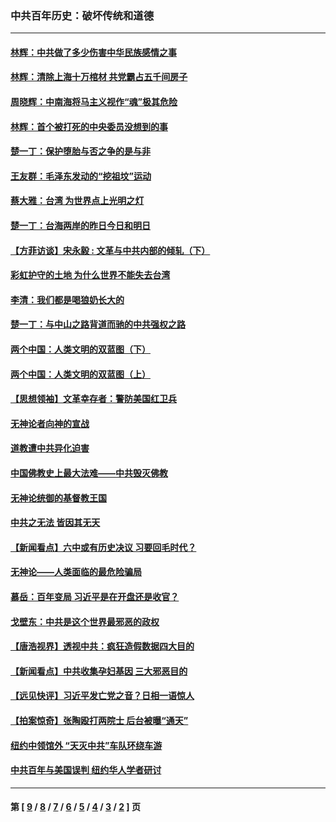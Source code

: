 ### 中共百年历史：破坏传统和道德
---
#### [林辉：中共做了多少伤害中华民族感情之事](../../pages/nf1176114/n14070968.md?10070430) 
#### [林辉：清除上海十万棺材 共党霸占五千间房子](../../pages/nf1176114/n14033735.md?10070430) 
#### [周晓辉：中南海将马主义视作“魂”极其危险](../../pages/nf1176114/n14026892.md?10070430) 
#### [林辉：首个被打死的中央委员没想到的事](../../pages/nf1176114/n13987400.md?10070430) 
#### [楚一丁：保护堕胎与否之争的是与非](../../pages/nf1176114/n13815642.md?10070430) 
#### [王友群：毛泽东发动的“挖祖坟”运动](../../pages/nf1176114/n13723639.md?10070430) 
#### [蔡大雅：台湾 为世界点上光明之灯](../../pages/nf1176114/n13531530.md?10070430) 
#### [楚一丁：台海两岸的昨日今日和明日](../../pages/nf1176114/n13531468.md?10070430) 
#### [【方菲访谈】宋永毅 : 文革与中共内部的倾轧（下）](../../pages/nf1176114/n13486836.md?10070430) 
#### [彩虹护守的土地 为什么世界不能失去台湾](../../pages/nf1176114/n13476849.md?10070430) 
#### [李清：我们都是喝狼奶长大的](../../pages/nf1176114/n13471478.md?10070430) 
#### [楚一丁：与中山之路背道而驰的中共强权之路](../../pages/nf1176114/n13437270.md?10070430) 
#### [两个中国：人类文明的双蓝图（下）](../../pages/nf1176114/n13423132.md?10070430) 
#### [两个中国：人类文明的双蓝图（上）](../../pages/nf1176114/n13422687.md?10070430) 
#### [【思想领袖】文革幸存者：警防美国红卫兵](../../pages/nf1176114/n13339289.md?10070430) 
#### [无神论者向神的宣战](../../pages/nf1176114/n13281535.md?10070430) 
#### [道教遭中共异化迫害](../../pages/nf1176114/n13281463.md?10070430) 
#### [中国佛教史上最大法难——中共毁灭佛教](../../pages/nf1176114/n13281397.md?10070430) 
#### [无神论统御的基督教王国](../../pages/nf1176114/n13281280.md?10070430) 
#### [中共之无法 皆因其无天](../../pages/nf1176114/n13281088.md?10070430) 
#### [【新闻看点】六中或有历史决议 习要回毛时代？](../../pages/nf1176114/n13222895.md?10070430) 
#### [无神论——人类面临的最危险骗局](../../pages/nf1176114/n13196137.md?10070430) 
#### [慕岳：百年变局 习近平是在开盘还是收官？](../../pages/nf1176114/n13206516.md?10070430) 
#### [戈壁东：中共是这个世界最邪恶的政权](../../pages/nf1176114/n13085641.md?10070430) 
#### [【唐浩视界】透视中共：疯狂造假数据四大目的](../../pages/nf1176114/n13080590.md?10070430) 
#### [【新闻看点】中共收集孕妇基因 三大邪恶目的](../../pages/nf1176114/n13077182.md?10070430) 
#### [【远见快评】习近平发亡党之音？日相一语惊人](../../pages/nf1176114/n13074809.md?10070430) 
#### [【拍案惊奇】张陶殴打两院士 后台被曝“通天”](../../pages/nf1176114/n13070496.md?10070430) 
#### [纽约中领馆外 “天灭中共”车队环绕车游](../../pages/nf1176114/n13070693.md?10070430) 
#### [中共百年与美国误判 纽约华人学者研讨](../../pages/nf1176114/n13067969.md?10070430) 

---
#### 第 [ [9](./9.md?10070430) / [8](./8.md?10070430) / [7](./7.md?10070430) / [6](./6.md?10070430) / [5](./5.md?10070430) / [4](./4.md?10070430) / [3](./3.md?10070430) / [2](./2.md?10070430) ] 页
